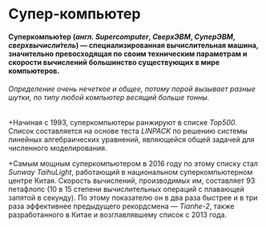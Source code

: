 <H1>Супер-компьютер</H1>
<H4>Суперкомпью́тер (<em>англ. Supercomputer</em>, <em>СверхЭВМ</em>, <em>СуперЭВМ</em>, <em>сверхвычисли́тель</em>) — специализированная вычислительная машина, значительно превосходящая по своим техническим параметрам и скорости вычислений большинство существующих в мире компьютеров.</H2>

<em><H6>Определение очень нечеткое и общее, потому порой вызывает разные шутки, по типу любой компьютер весящий больше тонны.</H6></em>

+Начиная с 1993, суперкомпьютеры ранжируют в списке <em>Top500</em>. Список составляется на основе теста <em>LINPACK</em> по решению системы линейных алгебраических уравнений, являющейся общей задачей для численного моделирования.

+Самым мощным суперкомпьютером в 2016 году по этому списку стал <em>Sunway TaihuLight</em>, работающий в национальном суперкомпьютерном центре Китая. Скорость вычислений, производимых им, составляет 93 петафлопс (10 в 15 степени вычислительных операций с плавающей запятой в секунду). По этому показателю он в два раза быстрее и в три раза эффективнее предыдущего рекордсмена — <em>Tianhe-2</em>, также разработанного в Китае и возглавлявшему список с 2013 года.
